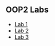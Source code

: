## OOP2 Labs
- [Lab 1](https://github.com/An4s0/OOP2-Labs/tree/main/Lab1)
- [Lab 2](https://github.com/An4s0/OOP2-Labs/tree/main/Lab2)
- [Lab 3](https://github.com/An4s0/OOP2-Labs/tree/main/Lab3)